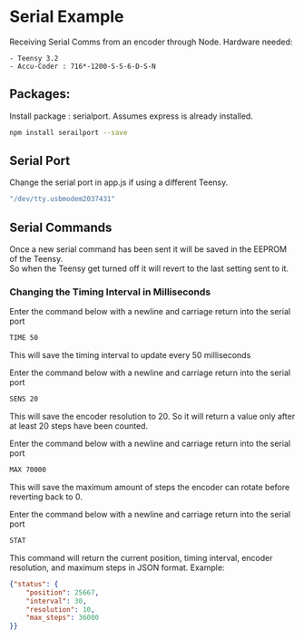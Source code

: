 # Serial Example

Receiving Serial Comms from an encoder through Node.
Hardware needed:

	- Teensy 3.2
	- Accu-Coder : 716*-1200-S-S-6-D-S-N


## Packages:
Install package : serialport.  Assumes express is already installed.
```bash
npm install serailport --save
```

## Serial Port
Change the serial port in app.js if using a different Teensy.
```bash
"/dev/tty.usbmodem2037431"
```

## Serial Commands
Once a new serial command has been sent it will be saved in the EEPROM of the Teensy.  
So when the Teensy get turned off it will revert to the last setting sent to it.
### Changing the Timing Interval in Milliseconds
Enter the command below with a newline and carriage return into the serial port
```bash
TIME 50
```
This will save the timing interval to update every 50 milliseconds

Enter the command below with a newline and carriage return into the serial port
```bash
SENS 20
```
This will save the encoder resolution to 20.  So it will return a value only after at least 20 steps have been counted.


Enter the command below with a newline and carriage return into the serial port
```bash
MAX 70000
```
This will save the maximum amount of steps the encoder can rotate before reverting back to 0.


Enter the command below with a newline and carriage return into the serial port
```bash
STAT
```
This command will return the current position, timing interval, encoder resolution, and maximum steps in JSON format.
Example:
```json
{"status": {
	"position": 25667,
	"interval": 30,
	"resolution": 10,
	"max_steps": 36000
}}
```



